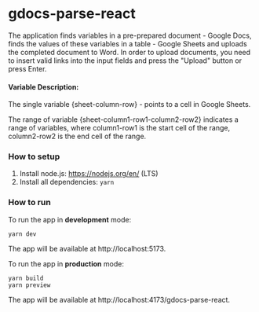 # gdocs-parse-react

The application finds variables in a pre-prepared document - Google Docs, finds the values of these variables in a table - Google Sheets and uploads the completed document to Word.
In order to upload documents, you need to insert valid links into the input fields and press the "Upload" button or press Enter.

#### Variable Description:

The single variable {sheet-column-row} - points to a cell in Google Sheets.

The range of variable {sheet-column1-row1-column2-row2} indicates a range of variables, where column1-row1 is the start cell of the range, column2-row2 is the end cell of the range.

### How to setup

1. Install node.js: https://nodejs.org/en/ (LTS)
2. Install all dependencies:
   `yarn`

### How to run

To run the app in **development** mode:

```
yarn dev
```

The app will be available at http://localhost:5173.

To run the app in **production** mode:

```
yarn build
yarn preview
```

The app will be available at http://localhost:4173/gdocs-parse-react.
